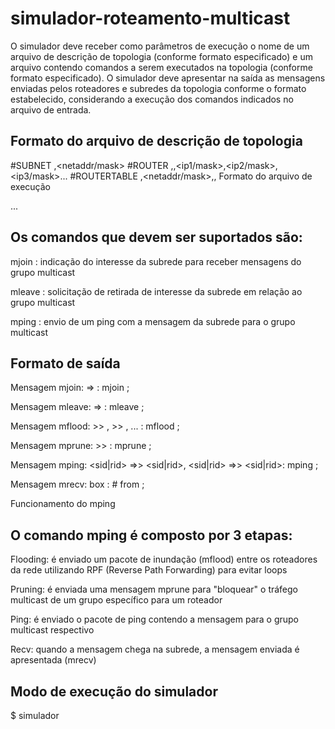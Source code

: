 # simulador-roteamento-multicast

O simulador deve receber como parâmetros de execução o nome de um arquivo de descrição de topologia (conforme formato especificado) e um arquivo contendo comandos a serem executados na topologia (conforme formato especificado). O simulador deve apresentar na saída as mensagens enviadas pelos roteadores e subredes da topologia conforme o formato estabelecido, considerando a execução dos comandos indicados no arquivo de entrada.

## Formato do arquivo de descrição de topologia

#SUBNET
<sid>,<netaddr/mask>
#ROUTER
<rid>,<numifs>,<ip1/mask>,<ip2/mask>,<ip3/mask>...
#ROUTERTABLE
<rid>,<netaddr/mask>,<nexthop>,<ifnum>
Formato do arquivo de execução

<command> <params>
<command> <params>
...

## Os comandos que devem ser suportados são:

mjoin <sid> <mgroupid> : indicação do interesse da subrede <sid> para receber mensagens do grupo multicast <mgroupid>

mleave <sid> <mgroupid> : solicitação de retirada de interesse da subrede <sid> em relação ao grupo multicast <mgroupid>

mping <sid> <mgroupid> <msg> : envio de um ping com a mensagem <msg> da subrede <sid> para o grupo multicast <mgroupid>

## Formato de saída

Mensagem mjoin: <sid> => <rid> : mjoin <mgroupid>;

Mensagem mleave: <sid> => <rid> : mleave <mgroupid>;

Mensagem mflood: <rid> >> <rid>, <rid> >> <rid>, ... : mflood <mgroupid>;

Mensagem mprune: <rid> >> <rid> : mprune <mgroupid>;

Mensagem mping: <sid|rid> =>> <sid|rid>, <sid|rid> =>> <sid|rid>: mping <mgroupid> <msg>;

Mensagem mrecv: <sid> box <sid> : <mgroupid>#<msg> from <sid> ;

Funcionamento do mping

## O comando mping é composto por 3 etapas:

Flooding: é enviado um pacote de inundação (mflood) entre os roteadores da rede utilizando RPF (Reverse Path Forwarding) para evitar loops

Pruning: é enviada uma mensagem mprune para "bloquear" o tráfego multicast de um grupo específico para um roteador

Ping: é enviado o pacote de ping contendo a mensagem para o grupo multicast respectivo

Recv: quando a mensagem chega na subrede, a mensagem enviada é apresentada (mrecv)

## Modo de execução do simulador

$ simulador <topofile> <cmdfile>
